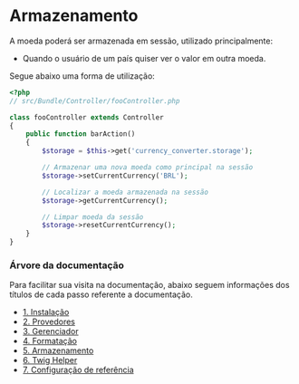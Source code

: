 Armazenamento
=============

A moeda poderá ser armazenada em sessão, utilizado principalmente:
- Quando o usuário de um país quiser ver o valor em outra moeda.



Segue abaixo uma forma de utilização:

``` php
<?php
// src/Bundle/Controller/fooController.php

class fooController extends Controller
{
    public function barAction()
    {
        $storage = $this->get('currency_converter.storage');

        // Armazenar uma nova moeda como principal na sessão
        $storage->setCurrentCurrency('BRL');

        // Localizar a moeda armazenada na sessão
        $storage->getCurrentCurrency();

        // Limpar moeda da sessão
        $storage->resetCurrentCurrency();
    }
}
```



### Árvore da documentação

Para facilitar sua visita na documentação, abaixo seguem informações
dos títulos de cada passo referente a documentação.

- [1. Instalação](installation.md)
- [2. Provedores](providers.md)
- [3. Gerenciador](manager.md)
- [4. Formatação](formatter.md)
- [5. Armazenamento](storage.md)
- [6. Twig Helper](helper.md)
- [7. Configuração de referência](configuration_reference.md)